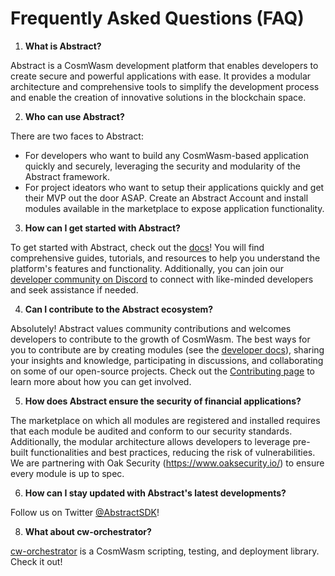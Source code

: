 # Frequently Asked Questions (FAQ)

1. **What is Abstract?**

Abstract is a CosmWasm development platform that enables developers to create secure and powerful applications with ease. It provides a modular architecture and comprehensive tools to simplify the development process and enable the creation of innovative solutions in the blockchain space.

2. **Who can use Abstract?**

There are two faces to Abstract:
- For developers who want to build any CosmWasm-based application quickly and securely, leveraging the security and modularity of the Abstract framework.
- For project ideators who want to setup their applications quickly and get their MVP out the door ASAP. Create an Abstract Account and install modules available in the marketplace to expose application functionality.

3. **How can I get started with Abstract?**

To get started with Abstract, check out the [docs](https://docs.abstract.money)! You will find comprehensive guides, tutorials, and resources to help you understand the platform's features and functionality. Additionally, you can join our [developer community on Discord](https://discord.gg/SKpcB6hb) to connect with like-minded developers and seek assistance if needed.

4. **Can I contribute to the Abstract ecosystem?**

Absolutely! Abstract values community contributions and welcomes developers to contribute to the growth of CosmWasm. The best ways for you to contribute are by creating modules (see the [developer docs](https://docs.abstract.money)), sharing your insights and knowledge, participating in discussions, and collaborating on some of our open-source projects. Check out the [Contributing page](https://docs.abstract.money/contributing) to learn more about how you can get involved.

5. **How does Abstract ensure the security of financial applications?**

The marketplace on which all modules are registered and installed requires that each module be audited and conform to our security standards. Additionally, the modular architecture allows developers to leverage pre-built functionalities and best practices, reducing the risk of vulnerabilities. We are partnering with Oak Security (https://www.oaksecurity.io/) to ensure every module is up to spec.

6. **How can I stay updated with Abstract's latest developments?**

Follow us on Twitter [@AbstractSDK](https://twitter.com/AbstractSDK)!

8. **What about cw-orchestrator?**

[cw-orchestrator](https://github.com/AbstractSDK/cw-orchestrator) is a CosmWasm scripting, testing, and deployment library. Check it out!
